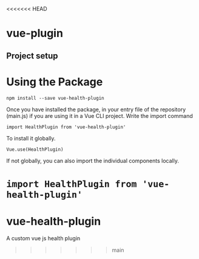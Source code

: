 <<<<<<< HEAD
# vue-plugin

## Project setup
# Using the Package


`` npm install --save vue-health-plugin ``

Once you have installed the package, in your entry file of the repository (main.js) if you are using it in a Vue CLI project. Write the import command

`` import HealthPlugin from 'vue-health-plugin' ``

To install it globally.

`` Vue.use(HealthPlugin) ``

If not globally, you can also import the individual components locally.

`` import HealthPlugin from 'vue-health-plugin' ``
=======
# vue-health-plugin
A custom vue js health plugin
>>>>>>> main
